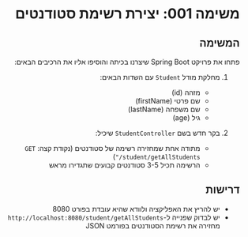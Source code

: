 <div dir="rtl">

# משימה 001: יצירת רשימת סטודנטים


## המשימה

פתחו את פרויקט Spring Boot שיצרנו בכיתה והוסיפו אליו את הרכיבים הבאים:

1. מחלקת מודל `Student` עם השדות הבאים:
    - מזהה (id)
    - שם פרטי (firstName)
    - שם משפחה (lastName)
    - גיל (age)

2. בקר חדש בשם `StudentController` שיכיל:
    - מתודה אחת שמחזירה רשימה של סטודנטים (נקודת קצה: `GET /student/getAllStudents"`)
    - הרשימה תכיל 3-5 סטודנטים קבועים שתגדירו מראש

## דרישות

- יש להריץ את האפליקציה ולוודא שהיא עובדת בפורט 8080
- יש לבדוק שפנייה ל-`http://localhost:8080/student/getAllStudents ` מחזירה את רשימת הסטודנטים בפורמט JSON

</div>